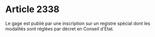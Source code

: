 # Article 2338

Le gage est publié par une inscription sur un registre spécial dont les modalités sont réglées par décret en Conseil d'Etat.